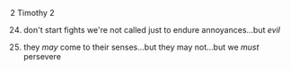 2 Timothy 2


24) don't start fights
  we're not called just to endure annoyances...but _evil_


26) they _may_ come to their senses...but they may not...but we _must_ persevere

